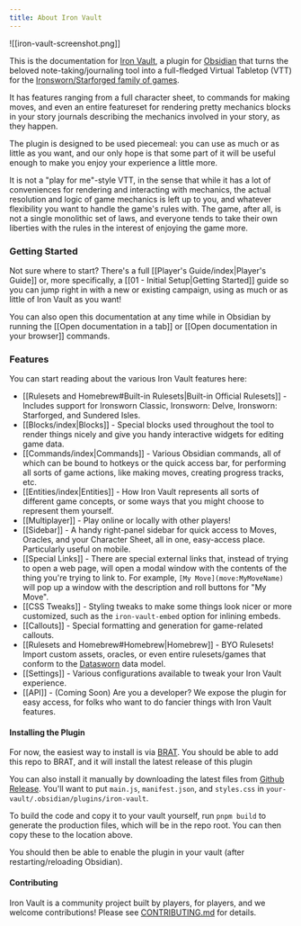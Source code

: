 ```yaml
---
title: About Iron Vault
---
```

![[iron-vault-screenshot.png]]

This is the documentation for [Iron Vault](https://github.com/iron-vault-plugin/iron-vault), a plugin for [Obsidian](https://obsidian.md) that turns the beloved note-taking/journaling tool into a full-fledged Virtual Tabletop (VTT) for the [Ironsworn/Starforged family of games](https://ironswornrpg.com).

It has features ranging from a full character sheet, to commands for making moves, and even an entire featureset for rendering pretty mechanics blocks in your story journals describing the mechanics involved in your story, as they happen.

The plugin is designed to be used piecemeal: you can use as much or as little as you want, and our only hope is that some part of it will be useful enough to make you enjoy your experience a little more.

It is not a "play for me"-style VTT, in the sense that while it has a lot of conveniences for rendering and interacting with mechanics, the actual resolution and logic of game mechanics is left up to you, and whatever flexibility you want to handle the game's rules with. The game, after all, is not a single monolithic set of laws, and everyone tends to take their own liberties with the rules in the interest of enjoying the game more.

### Getting Started

Not sure where to start? There's a full [[Player's Guide/index|Player's Guide]] or, more specifically, a [[01 - Initial Setup|Getting Started]] guide so you can jump right in with a new or existing campaign, using as much or as little of Iron Vault as you want!

You can also open this documentation at any time while in Obsidian by running the [[Open documentation in a tab]] or [[Open documentation in your browser]] commands.

### Features

You can start reading about the various Iron Vault features here:

* [[Rulesets and Homebrew#Built-in Rulesets|Built-in Official Rulesets]] - Includes support for Ironsworn Classic, Ironsworn: Delve, Ironsworn: Starforged, and Sundered Isles.
* [[Blocks/index|Blocks]] - Special blocks used throughout the tool to render things nicely and give you handy interactive widgets for editing game data.
* [[Commands/index|Commands]] - Various Obsidian commands, all of which can be bound to hotkeys or the quick access bar, for performing all sorts of game actions, like making moves, creating progress tracks, etc.
* [[Entities/index|Entities]] - How Iron Vault represents all sorts of different game concepts, or some ways that you might choose to represent them yourself.
* [[Multiplayer]] - Play online or locally with other players!
* [[Sidebar]] - A handy right-panel sidebar for quick access to Moves, Oracles, and your Character Sheet, all in one, easy-access place. Particularly useful on mobile.
* [[Special Links]] - There are special external links that, instead of trying to open a web page, will open a modal window with the contents of the thing you're trying to link to. For example, `[My Move](move:MyMoveName)` will pop up a window with the description and roll buttons for "My Move".
* [[CSS Tweaks]] - Styling tweaks to make some things look nicer or more customized, such as the `iron-vault-embed` option for inlining embeds.
* [[Callouts]] - Special formatting and generation for game-related callouts.
* [[Rulesets and Homebrew#Homebrew|Homebrew]] - BYO Rulesets! Import custom assets, oracles, or even entire rulesets/games that conform to the [Datasworn](https://github.com/rsek/datasworn) data model.
* [[Settings]] - Various configurations available to tweak your Iron Vault experience.
* [[API]] - (Coming Soon) Are you a developer? We expose the plugin for easy access, for folks who want to do fancier things with Iron Vault features.

#### Installing the Plugin

For now, the easiest way to install is via [BRAT](https://tfthacker.com/brat-plugins). You should be able to add this repo to BRAT, and it will install the latest release of this plugin

You can also install it manually by downloading the latest files from [Github Release](https://github.com/iron-vault-plugin/iron-vault/releases/latest). You'll want to put `main.js`, `manifest.json`, and `styles.css` in `your-vault/.obsidian/plugins/iron-vault`.

To build the code and copy it to your vault yourself, run `pnpm build` to generate the production files, which will be in the repo root. You can then copy these to the location above.

You should then be able to enable the plugin in your vault (after restarting/reloading Obsidian).

#### Contributing

Iron Vault is a community project built by players, for players, and we welcome contributions! Please see [CONTRIBUTING.md](https://github.com/iron-vault-plugin/iron-vault/blob/main/README.md) for details.